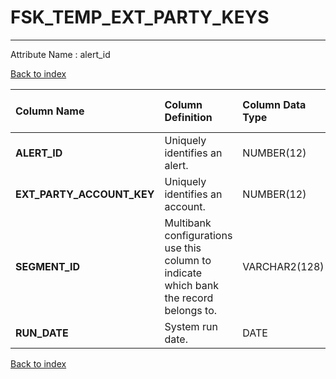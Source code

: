 # FSK_TEMP_EXT_PARTY_KEYS

---

Attribute Name :   alert_id

[Back to index](./index.md)

| Column Name               | Column Definition                                                                      | Column Data Type   | Column Null Option   | PK   | FK   |
|:--------------------------|:---------------------------------------------------------------------------------------|:-------------------|:---------------------|:-----|:-----|
| **ALERT_ID**              | Uniquely identifies an alert.                                                          | NUMBER(12)         | Not Null             | Yes  | No   |
| **EXT_PARTY_ACCOUNT_KEY** | Uniquely identifies an account.                                                        | NUMBER(12)         | Not Null             | Yes  | No   |
| **SEGMENT_ID**            | Multibank configurations use this column to indicate which bank the record belongs to. | VARCHAR2(128)      | Not Null             | Yes  | No   |
| **RUN_DATE**              | System run date.                                                                       | DATE               | Null                 | No   | No   |

[Back to index](./index.md)